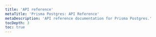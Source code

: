 ```yaml
---
title: 'API reference'
metaTitle: 'Prisma Postgres: API Reference'
metaDescription: 'API reference documentation for Prisma Postgres.'
tocDepth: 3
toc: true
---
```


<!-- Subsections -->
